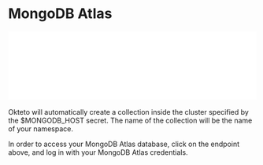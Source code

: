 # MongoDB Atlas

![MongoDB Atlas](https://raw.githubusercontent.com/okteto/voting-app-with-external-resources/main/docs/mongo.png)

Okteto will automatically create a collection inside the cluster specified by the $MONGODB_HOST secret. The name of the collection will be the name of your namespace. 

In order to access your MongoDB Atlas database, click on the endpoint above, and log in with your MongoDB Atlas credentials.
